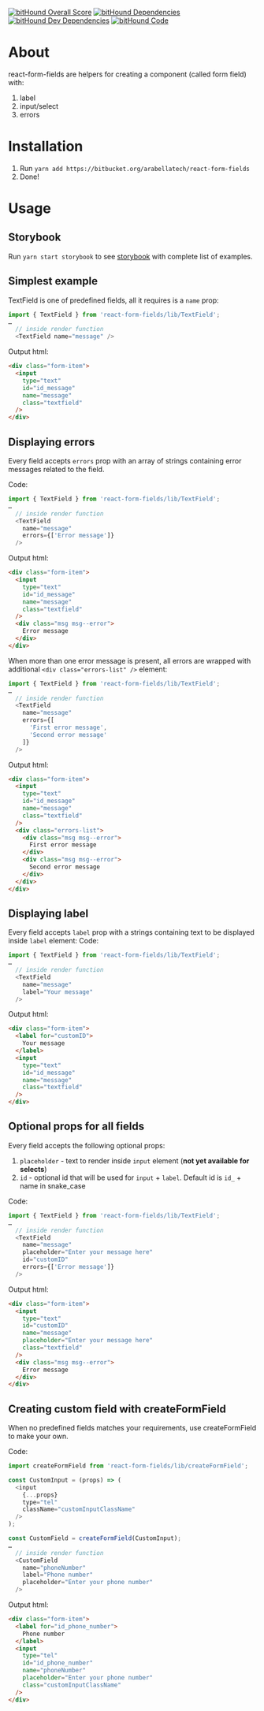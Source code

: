 [![bitHound Overall Score](https://www.bithound.io/bitbucket/arabellatech/react-form-fields/badges/score.svg)](https://www.bithound.io/bitbucket/arabellatech/react-form-fields)
[![bitHound Dependencies](https://www.bithound.io/bitbucket/arabellatech/react-form-fields/badges/dependencies.svg)](https://www.bithound.io/bitbucket/arabellatech/react-form-fields/develop/dependencies/npm)
[![bitHound Dev Dependencies](https://www.bithound.io/bitbucket/arabellatech/react-form-fields/badges/devDependencies.svg)](https://www.bithound.io/bitbucket/arabellatech/react-form-fields/develop/dependencies/npm)
[![bitHound Code](https://www.bithound.io/bitbucket/arabellatech/react-form-fields/badges/code.svg)](https://www.bithound.io/bitbucket/arabellatech/react-form-fields)

# About
react-form-fields are helpers for creating a component (called form field) with:
1. label
2. input/select
3. errors

# Installation
1. Run `yarn add https://bitbucket.org/arabellatech/react-form-fields`
2. Done!

# Usage

## Storybook
Run `yarn start storybook` to see [storybook](https://storybook.js.org/) with complete list of examples.

## Simplest example
TextField is one of predefined fields, all it requires is a `name` prop:
```javascript
import { TextField } from 'react-form-fields/lib/TextField';
…
  // inside render function
  <TextField name="message" />
```

Output html:
```html
<div class="form-item">
  <input
    type="text"
    id="id_message"
    name="message"
    class="textfield"
  />
</div>
```

## Displaying errors
Every field accepts `errors` prop with an array of strings containing error messages related to the field.

Code:
```javascript
import { TextField } from 'react-form-fields/lib/TextField';
…
  // inside render function
  <TextField
    name="message"
    errors={['Error message']}
  />
```

Output html:
```html
<div class="form-item">
  <input
    type="text"
    id="id_message"
    name="message"
    class="textfield"
  />
  <div class="msg msg--error">
    Error message
  </div>
</div>
```

When more than one error message is present, all errors are wrapped with additional `<div class="errors-list" />` element:
```javascript
import { TextField } from 'react-form-fields/lib/TextField';
…
  // inside render function
  <TextField
    name="message"
    errors={[
      'First error message',
      'Second error message'
    ]}
  />
```

Output html:
```html
<div class="form-item">
  <input
    type="text"
    id="id_message"
    name="message"
    class="textfield"
  />
  <div class="errors-list">
    <div class="msg msg--error">
      First error message
    </div>
    <div class="msg msg--error">
      Second error message
    </div>
  </div>
</div>
```

## Displaying label
Every field accepts `label` prop with a strings containing text to be displayed inside `label` element:
Code:
```javascript
import { TextField } from 'react-form-fields/lib/TextField';
…
  // inside render function
  <TextField
    name="message"
    label="Your message"
  />
```

Output html:
```html
<div class="form-item">
  <label for="customID">
    Your message
  </label>
  <input
    type="text"
    id="id_message"
    name="message"
    class="textfield"
  />
</div>
```

## Optional props for all fields
Every field accepts the following optional props:
1. `placeholder` - text to render inside `input` element (**not yet available for selects**)
2. `id` - optional id that will be used for `input` + `label`. Default id is `id_` + name in snake_case

Code:
```javascript
import { TextField } from 'react-form-fields/lib/TextField';
…
  // inside render function
  <TextField
    name="message"
    placeholder="Enter your message here"
    id="customID"
    errors={['Error message']}
  />
```

Output html:
```html
<div class="form-item">
  <input
    type="text"
    id="customID"
    name="message"
    placeholder="Enter your message here"
    class="textfield"
  />
  <div class="msg msg--error">
    Error message
  </div>
</div>
```

## Creating custom field with createFormField
When no predefined fields matches your requirements, use createFormField to make your own.

Code:
```javascript
import createFormField from 'react-form-fields/lib/createFormField';

const CustomInput = (props) => (
  <input
    {...props}
    type="tel"
    className="customInputClassName"
  />
);

const CustomField = createFormField(CustomInput);
…
  // inside render function
  <CustomField
    name="phoneNumber"
    label="Phone number"
    placeholder="Enter your phone number"
  />
```

Output html:
```html
<div class="form-item">
  <label for="id_phone_number">
    Phone number
  </label>
  <input
    type="tel"
    id="id_phone_number"
    name="phoneNumber"
    placeholder="Enter your phone number"
    class="customInputClassName"
  />
</div>
```
